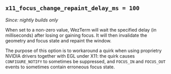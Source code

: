## `x11_focus_change_repaint_delay_ms = 100`

*Since: nightly builds only*

When set to a non-zero value, WezTerm will wait the specified delay (in
milliseconds) after losing or gaining focus. It will then invalidate the
geometry and focus state and repaint the window.

The purpose of this option is to workaround a quirk when using proprietry
NVIDIA drivers together with EGL under X11: the quirk causes `CONFIGURE_NOTIFY`
to sometimes be suppressed, and `FOCUS_IN` and `FOCUS_OUT` events to sometimes
contain erroneous focus state.

